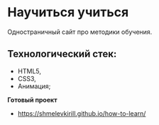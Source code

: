 # Научиться учиться

Одностраничный сайт про методики обучения.

## Технологический стек:
* HTML5, 
* CSS3,
* Анимация;

**Готовый проект**

* https://shmelevkirill.github.io/how-to-learn/


